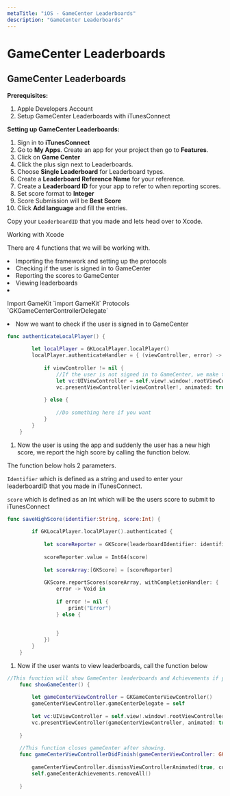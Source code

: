 ```yaml
---
metaTitle: "iOS - GameCenter Leaderboards"
description: "GameCenter Leaderboards"
---
```


# GameCenter Leaderboards




## GameCenter Leaderboards


**Prerequisites:**

1. Apple Developers Account
1. Setup GameCenter Leaderboards with iTunesConnect

**Setting up GameCenter Leaderboards:**

1. Sign in to **iTunesConnect**
1. Go to **My Apps**. Create an app for your project then go to **Features**.
1. Click on **Game Center**
1. Click the plus sign next to Leaderboards.
1. Choose **Single Leaderboard** for Leaderboard types.
1. Create a **Leaderboard Reference Name** for your reference.
1. Create a **Leaderboard ID** for your app to refer to when reporting scores.
1. Set score format to **Integer**
1. Score Submission will be **Best Score**
1. Click **Add language** and fill the entries.

Copy your `LeaderboardID` that you made and lets head over to Xcode.

Working with Xcode

There are 4 functions that we will be working with.

<li>
Importing the framework and setting up the protocols
</li>
<li>
Checking if the user is signed in to GameCenter
</li>
<li>
Reporting the scores to GameCenter
</li>
<li>
Viewing leaderboards
</li>
<li>
<p>Import GameKit `import GameKit`
Protocols `GKGameCenterControllerDelegate`</p>
</li>
<li>
Now we want to check if the user is signed in to GameCenter
</li>

```swift
func authenticateLocalPlayer() {
        
        let localPlayer = GKLocalPlayer.localPlayer()
        localPlayer.authenticateHandler = { (viewController, error) -> Void in
            
            if viewController != nil {
                //If the user is not signed in to GameCenter, we make them sign in
                let vc:UIViewController = self.view!.window!.rootViewController!
                vc.presentViewController(viewController!, animated: true, completion: nil)
                
            } else {
                
                //Do something here if you want
            }
        }
    }

```


1. Now the user is using the app and suddenly the user has a new high score, we report the high score by calling the function below.

The function below hols 2 parameters.

`Identifier` which is defined as a string and used to enter your leaderboardID that you made in iTunesConnect.

`score` which is defined as an Int which will be the users score to submit to iTunesConnect

```swift
func saveHighScore(identifier:String, score:Int) {
        
        if GKLocalPlayer.localPlayer().authenticated {
            
            let scoreReporter = GKScore(leaderboardIdentifier: identifier)
            
            scoreReporter.value = Int64(score)
            
            let scoreArray:[GKScore] = [scoreReporter]
            
            GKScore.reportScores(scoreArray, withCompletionHandler: {
                error -> Void in
                
                if error != nil {
                    print("Error")
                } else {
                    
                    
                }
            })
        }
    }

```


1. Now if the user wants to view leaderboards, call  the function below

```swift
//This function will show GameCenter leaderboards and Achievements if you call this function.
    func showGameCenter() {
        
        let gameCenterViewController = GKGameCenterViewController()
        gameCenterViewController.gameCenterDelegate = self
        
        let vc:UIViewController = self.view!.window!.rootViewController!
        vc.presentViewController(gameCenterViewController, animated: true, completion:nil)
        
    }
    
    //This function closes gameCenter after showing.
    func gameCenterViewControllerDidFinish(gameCenterViewController: GKGameCenterViewController) {
        
        gameCenterViewController.dismissViewControllerAnimated(true, completion: nil)
        self.gameCenterAchievements.removeAll()
        
    }

```

